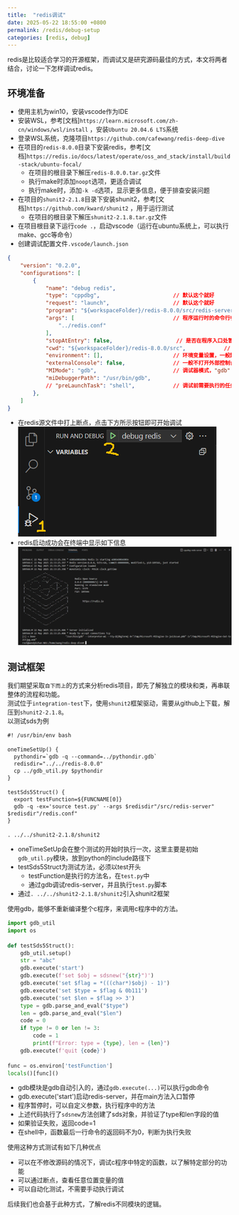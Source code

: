 ```yaml
---
title:  "redis调试"
date: 2025-05-22 18:55:00 +0800
permalink: /redis/debug-setup
categories: [redis, debug]
---
```

redis是比较适合学习的开源框架，而调试又是研究源码最佳的方式，本文将两者结合，讨论一下怎样调试redis。

## 环境准备
+ 使用主机为win10，安装vscode作为IDE
+ 安装WSL，参考[文档]`https://learn.microsoft.com/zh-cn/windows/wsl/install` ，安装`Ubuntu 20.04.6 LTS`系统
+ 登录WSL系统，克隆项目`https://github.com/cafewang/redis-deep-dive` 
+ 在项目的`redis-8.0.0`目录下安装redis，参考[文档]`https://redis.io/docs/latest/operate/oss_and_stack/install/build-stack/ubuntu-focal/`
  + 在项目的根目录下解压`redis-8.0.0.tar.gz`文件
  + 执行make时添加`noopt`选项，更适合调试
  + 执行make时，添加`-k -d`选项，显示更多信息，便于排查安装问题
+ 在项目的`shunit2-2.1.8`目录下安装shunit2，参考[文档]`https://github.com/kward/shunit2` ，用于运行测试
  + 在项目的根目录下解压`shunit2-2.1.8.tar.gz`文件
+ 在项目根目录下运行`code .`，启动vscode（运行在ubuntu系统上，可以执行make、gcc等命令）
+ 创建调试配置文件`.vscode/launch.json`
```json
{
    "version": "0.2.0",
    "configurations": [
        {
            "name": "debug redis",    
            "type": "cppdbg",                       // 默认这个就好
            "request": "launch",                    // 默认这个就好
            "program": "${workspaceFolder}/redis-8.0.0/src/redis-server",  // 编译出来的文件的路径,得包含文件名
            "args": [                               // 程序运行时的命令行参数。
                "../redis.conf"
            ],
            "stopAtEntry": false,                    // 是否在程序入口处暂停调试。不严谨的讲就是是否在main函数处暂停。
            "cwd": "${workspaceFolder}/redis-8.0.0/src",            // 调试时程序运行的目录
            "environment": [],                      // 环境变量设置，一般默认为空就好
            "externalConsole": false,               // 一般不打开外部控制台
            "MIMode": "gdb",                        // 调试器模式，"gdb" 表示使用 GNU 调试器。
            "miDebuggerPath": "/usr/bin/gdb",
            // "preLaunchTask": "shell",            // 调试前需要执行的任务名称，那当然是先编译啦，这里不需要
        },
    ]
}
```
+ 在redis源文件中打上断点，点击下方所示按钮即可开始调试
![](../assets/img/redis/debug.png)
+ redis启动成功会在终端中显示如下信息
![terminal.png](../assets/img/redis/terminal.png)

## 测试框架
我们期望采取`自下而上`的方式来分析redis项目，即先了解独立的模块和类，再串联整体的流程和功能。  
测试位于`integration-test`下，使用`shunit2`框架驱动，需要从github上下载，解压到`shunit2-2.1.8`。  
以测试sds为例
```shell
#! /usr/bin/env bash

oneTimeSetUp() {
  pythondir=`gdb -q --command=../pythondir.gdb`
  redisdir="../../redis-8.0.0"
  cp ../gdb_util.py $pythondir
}

testSds5Struct() {
  export testFunction=${FUNCNAME[0]}
  gdb -q -ex='source test.py' --args $redisdir"/src/redis-server" $redisdir"/redis.conf"
}

. ../../shunit2-2.1.8/shunit2
```
+ oneTimeSetUp会在整个测试的开始时执行一次，这里主要是初始`gdb_util.py`模块，放到python的include路径下
+ testSds5Struct为测试方法，必须以test开头
  + testFunction是执行的方法名，在`test.py`中
  + 通过gdb调试redis-server，并且执行`test.py`脚本
+ 通过`. ../../shunit2-2.1.8/shunit2`引入shunit2框架

使用gdb，能够不重新编译整个c程序，来调用c程序中的方法。
```python
import gdb_util
import os

def testSds5Struct():
    gdb_util.setup()
    str = "abc"
    gdb.execute('start')
    gdb.execute(f'set $obj = sdsnew("{str}")')
    gdb.execute('set $flag = *(((char*)$obj) - 1)')
    gdb.execute('set $type = $flag & 0b111')
    gdb.execute('set $len = $flag >> 3')
    type = gdb.parse_and_eval("$type")
    len = gdb.parse_and_eval("$len")
    code = 0
    if type != 0 or len != 3:
        code = 1
        print(f"Error: type = {type}, len = {len}")
    gdb.execute(f'quit {code}')

func = os.environ['testFunction']
locals()[func]()
```
+ gdb模块是gdb自动引入的，通过`gdb.execute(...)`可以执行gdb命令
+ gdb.execute('start')启动redis-server，并在main方法入口暂停
+ 程序暂停时，可以自定义参数，执行程序中的方法
+ 上述代码执行了`sdsnew`方法创建了sds对象，并验证了type和len字段的值
+ 如果验证失败，返回code=1
+ 在shell中，函数最后一行命令的返回码不为0，判断为执行失败

使用这种方式测试有如下几种优点
+ 可以在不修改源码的情况下，调试c程序中特定的函数，以了解特定部分的功能
+ 可以通过断点，查看任意位置变量的值
+ 可以自动化测试，不需要手动执行调试

后续我们也会基于此种方式，了解redis不同模块的逻辑。
